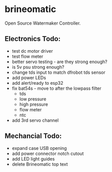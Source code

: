 # brineomatic
Open Source Watermaker Controller.


## Electronics Todo:

* test dc motor driver
* test flow meter
* better servo testing - are they strong enough?
* is 5v psu strong enough?
* change tds input to match dfrobot tds sensor
* add power LEDs
* add alert/ready to esp32
* fix bat54s - move to after the lowpass filter
  * tds
  * low pressure
  * high pressure
  * flow meter
  * ntc
* add 3rd servo channel

## Mechancial Todo:

* expand case USB opening
* add power connector notch cutout
* add LED light guides
* delete Brineomatic top text